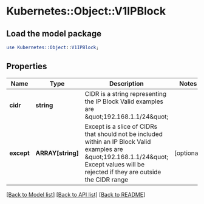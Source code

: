 # Kubernetes::Object::V1IPBlock

## Load the model package
```perl
use Kubernetes::Object::V1IPBlock;
```

## Properties
Name | Type | Description | Notes
------------ | ------------- | ------------- | -------------
**cidr** | **string** | CIDR is a string representing the IP Block Valid examples are \&quot;192.168.1.1/24\&quot; | 
**except** | **ARRAY[string]** | Except is a slice of CIDRs that should not be included within an IP Block Valid examples are \&quot;192.168.1.1/24\&quot; Except values will be rejected if they are outside the CIDR range | [optional] 

[[Back to Model list]](../README.md#documentation-for-models) [[Back to API list]](../README.md#documentation-for-api-endpoints) [[Back to README]](../README.md)


